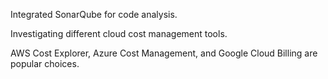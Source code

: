 Integrated SonarQube for code analysis.

Investigating different cloud cost management tools.

AWS Cost Explorer, Azure Cost Management, and Google Cloud Billing are popular choices.